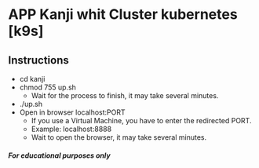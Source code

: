 # APP Kanji whit Cluster kubernetes [k9s]

## Instructions
- cd kanji
- chmod 755 up.sh
  - Wait for the process to finish, it may take several minutes.
- ./up.sh
- Open in browser localhost:PORT
  - If you use a Virtual Machine, you have to enter the redirected PORT.
  - Example: localhost:8888
  - Wait to open the browser, it may take several minutes.

###### **_For educational purposes only_**
